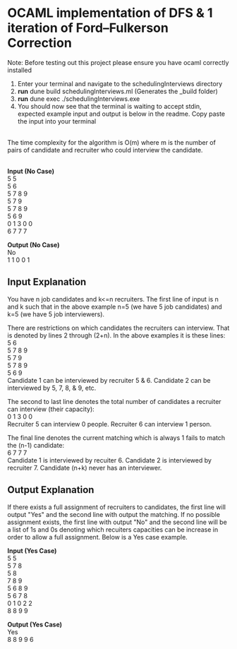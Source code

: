 # OCAML implementation of DFS & 1 iteration of Ford–Fulkerson Correction #

Note: Before testing out this project please ensure you have ocaml correctly 
installed

1. Enter your terminal and navigate to the schedulingInterviews directory
2. **run** dune build schedulingInterviews.ml (Generates the _build folder)
3. **run** dune exec ./schedulingInterviews.exe
4. You should now see that the terminal is waiting to accept stdin, expected
example input and output is below in the readme.  Copy paste the input into
your terminal
<br />
The time complexity for the algorithm is O(m) where m is the number of pairs 
of candidate and recruiter who could interview the candidate.<br /><br />

**Input (No Case)**<br />
5 5<br />
5 6<br />
5 7 8 9<br />
5 7 9<br />
5 7 8 9<br />
5 6 9<br />
0 1 3 0 0<br />
6 7 7 7<br />

**Output (No Case)**<br />
No<br />
1 1 0 0 1<br />

## Input Explanation<br />
You have n job candidates and k<=n recruiters.  The first line of input is n 
and k such that in the above example n=5 (we have 5 job candidates) and
k=5 (we have 5 job interviewers).

There are restrictions on which candidates the recruiters can interview. That
is denoted by lines 2 through (2+n).  In the above examples it is these lines:<br />
5 6<br />
5 7 8 9<br />
5 7 9<br />
5 7 8 9<br />
5 6 9<br />
Candidate 1 can be interviewed by recruiter 5 & 6. Candidate 2 can be
interviewed by 5, 7, 8, & 9, etc.

The second to last line denotes the total number of candidates a recruiter can
interview (their capacity):<br />
0 1 3 0 0<br />
Recruiter 5 can interview 0 people.  Recruiter 6 can interview 1 person.

The final line denotes the current matching which is always 1 fails to match 
the (n-1) candidate:<br />
6 7 7 7<br />
Candidate 1 is interviewed by recuiter 6. Candidate 2 is interviewed by 
recruiter 7.  Candidate (n+k) never has an interviewer.

## Output Explanation<br />
If there exists a full assignment of recruiters to candidates, the first line
will output "Yes" and the second line with output the matching.  If no possible
assignment exists, the first line with output "No" and the second line will be
a list of 1s and 0s denoting which recuiters capacities can be increase in order
to allow a full assignment.  Below is a Yes case example.

**Input (Yes Case)**<br />
5 5<br />
5 7 8<br />
5 8<br />
7 8 9<br />
5 6 8 9<br />
5 6 7 8<br />
0 1 0 2 2<br />
8 8 9 9<br />

**Output (Yes Case)**<br />
Yes<br />
8 8 9 9 6<br />